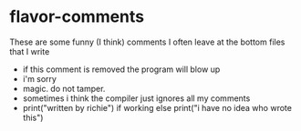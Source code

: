 # flavor-comments
These are some funny (I think) comments I often leave at the bottom files that I write

- if this comment is removed the program will blow up
- i'm sorry
- magic. do not tamper.
- sometimes i think the compiler just ignores all my comments
- print("written by richie") if working else print("i have no idea who wrote this")
